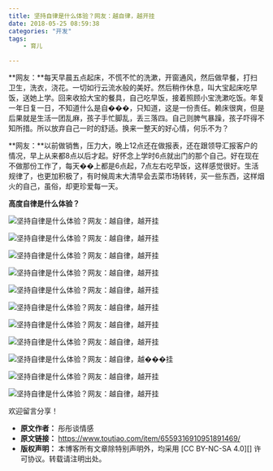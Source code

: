 ```yaml
---
title: 坚持自律是什么体验？网友：越自律，越开挂
date: 2018-05-25 08:59:38
categories: "开发"
tags:
	- 育儿

---
```


**网友：**每天早晨五点起床，不慌不忙的洗漱，开窗通风，然后做早餐，打扫卫生，洗衣，浇花。一切如行云流水般的美好。然后稍作休息，叫大宝起床吃早饭，送她上学。回来收拾大宝的餐具，自己吃早饭，接着照顾小宝洗漱吃饭。年复一年日复一日，不知道什么是自���，只知道，这是一份责任。赖床很爽，但是后果就是生活一团乱麻，孩子手忙脚乱，丢三落四。自己则脾气暴躁，孩子吓得不知所措。所以放弃自己一时的舒适。换来一整天的好心情，何乐不为？

**网友：**以前做销售，压力大，晚上12点还在做报表，还在跟领导汇报客户的情况，早上从来都8点以后才起。好怀念上学时6点就出门的那个自己。好在现在不做那份工作了，每天��上都是6点起，7点左右吃早饭，这样感觉很好。生活规律了，也更加积极了，有时候周末大清早会去菜市场转转，买一些东西，这样烟火的自己，虽俗，却更珍爱每一天。

**高度自律是什么体验？**

![坚持自律是什么体验？网友：越自律，越开挂][NZIY-IYUZ-VJFA.jpg]

![坚持自律是什么体验？网友：越自律，越开挂][I2Q3-UEBB-2YMA.jpg]

![坚持自律是什么体验？网友：越自律，越开挂][Z2QQ-ZUBE-F6ZZ.jpg]

![坚持自律是什么体验？网友：越自律，越开挂][E6VQ-ZIAZ-QQ22.jpg]

![坚持自律是什么体验？网友：越自律，越开挂][3YEM-IMVJ-3M2Q.jpg]

![坚持自律是什么体验？网友：越自律，越开挂][BUBQ-UAIM-FZNU.jpg]

![坚持自律是什么体验？网友：越自律，越开挂][BYEV-EQR2-6ZQU.jpg]

![坚持自律是什么体验？网友：越自律，越开挂][NUUJ-RZFY-QQMU.jpg]

![坚持自律是什么体验？网友：越自律，越���挂][FVFU-MAYN-JR3Y.jpg]

![坚持自律是什么体验？网友：越自律，越开挂][EMN6-VIU6-BQUA.jpg]

![坚持自律是什么体验？网友：越自律，越开挂][JZQA-6BJY-EABE.jpg]


欢迎留言分享！


[NZIY-IYUZ-VJFA.jpg]: /pro/os/crawler/NZIY-IYUZ-VJFA.jpg
[I2Q3-UEBB-2YMA.jpg]: /pro/os/crawler/I2Q3-UEBB-2YMA.jpg
[Z2QQ-ZUBE-F6ZZ.jpg]: /pro/os/crawler/Z2QQ-ZUBE-F6ZZ.jpg
[E6VQ-ZIAZ-QQ22.jpg]: /pro/os/crawler/E6VQ-ZIAZ-QQ22.jpg
[3YEM-IMVJ-3M2Q.jpg]: /pro/os/crawler/3YEM-IMVJ-3M2Q.jpg
[BUBQ-UAIM-FZNU.jpg]: /pro/os/crawler/BUBQ-UAIM-FZNU.jpg
[BYEV-EQR2-6ZQU.jpg]: /pro/os/crawler/BYEV-EQR2-6ZQU.jpg
[NUUJ-RZFY-QQMU.jpg]: /pro/os/crawler/NUUJ-RZFY-QQMU.jpg
[FVFU-MAYN-JR3Y.jpg]: /pro/os/crawler/FVFU-MAYN-JR3Y.jpg
[EMN6-VIU6-BQUA.jpg]: /pro/os/crawler/EMN6-VIU6-BQUA.jpg
[JZQA-6BJY-EABE.jpg]: /pro/os/crawler/JZQA-6BJY-EABE.jpg
 *  **原文作者：** 彤彤谈情感
 *  **原文链接：** https://www.toutiao.com/item/6559316910951891469/
 *  **版权声明：** 本博客所有文章除特别声明外，均采用 [CC BY-NC-SA 4.0][] 许可协议。转载请注明出处。